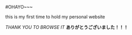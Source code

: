 <!DOCTYPE html>
<html>
  <head>
    <meta charset="utf-8"/>
    <title>初心者</title>
  </head>
  <body>
    #OHAYO~~~
    <p>this is my first time to hold my personal website</p>
    <em>THANK YOU TO BROWSE IT</em>
    <strong>ありがとうございました！！！</strong>
  </body>
</html>
